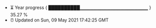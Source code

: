 - ⏳ Year progress { ██████████▁▁▁▁▁▁▁▁▁▁▁▁▁▁▁▁▁▁▁▁ } 35.27 %
- ⏰ Updated on Sun, 09 May 2021 17:42:25 GMT

